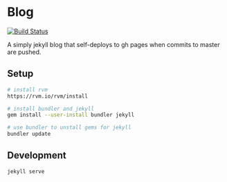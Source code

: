 # Blog 

[![Build Status](https://travis-ci.org/chadlavi/blog.svg?branch=master)](https://travis-ci.org/chadlavi/blog)

A simply jekyll blog that self-deploys to gh pages when commits to master are pushed.

## Setup

```sh
# install rvm
https://rvm.io/rvm/install

# install bundler and jekyll
gem install --user-install bundler jekyll

# use bundler to unstall gems for jekyll
bundler update
```

## Development

```sh
jekyll serve
```
